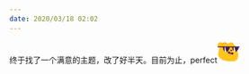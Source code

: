 ```yaml
---
date: 2020/03/18 02:02
---
```

终于找了一个满意的主题，改了好半天。目前为止，perfect<img src="/images/biaoqing/perfect.jpg" width="40">
